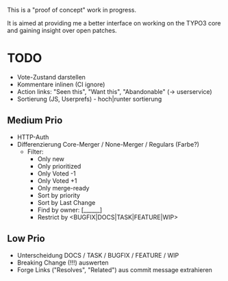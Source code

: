 This is a "proof of concept" work in progress.

It is aimed at providing me a better interface on working
on the TYPO3 core and gaining insight over open patches.


# TODO

- Vote-Zustand darstellen
- Kommentare inlinen (CI ignore)
- Action links: "Seen this", "Want this", "Abandonable" (-> userservice)
- Sortierung (JS, Userprefs) - hoch|runter sortierung

## Medium Prio

- HTTP-Auth
- Differenzierung Core-Merger / None-Merger / Regulars (Farbe?)
  - Filter:
    - Only new
    - Only prioritized
    - Only Voted -1
    - Only Voted +1
    - Only merge-ready
    - Sort by priority
    - Sort by Last Change
    - Find by owner: [______]
    - Restrict by <BUGFIX|DOCS|TASK|FEATURE|WIP>

## Low Prio
- Unterscheidung DOCS / TASK / BUGFIX / FEATURE / WIP
- Breaking Change (!!!) auswerten
- Forge Links ("Resolves", "Related") aus commit message extrahieren
